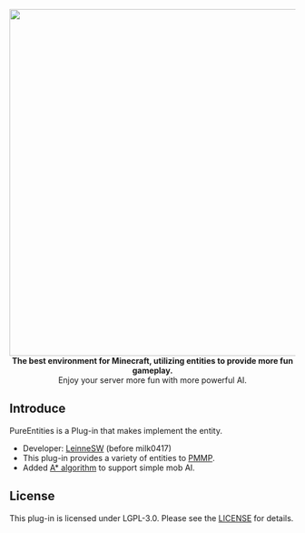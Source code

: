 <p align="center">
    <a href="https://github.com/LeinneSW/PureEntities">
        <img width="610" src="https://i.imgur.com/wSQCLmT.png"/>
    </a><br>
    <b>The best environment for Minecraft, utilizing entities to provide more fun gameplay.</b><br>
    Enjoy your server more fun with more powerful AI.
</p>

## Introduce
PureEntities is a Plug-in that makes implement the entity.  
 - Developer: [LeinneSW](https://github.com/LeinneSW) (before milk0417)
 - This plug-in provides a variety of entities to [PMMP](https://pmmp.io).
 - Added [A* algorithm](https://en.wikipedia.org/wiki/A*_search_algorithm) to support simple mob AI.

## License
This plug-in is licensed under LGPL-3.0. Please see the [LICENSE](https://github.com/LeinneSW/PureEntities/blob/master/LICENSE) for details.